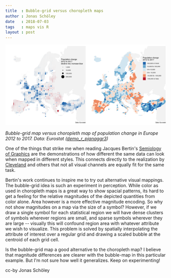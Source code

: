 ```yaml
---
title  : Bubble-grid versus choropleth maps
author : Jonas Schöley
date   : 2018-07-03
tags   : maps vis R
layout : post
---
```


![](/assets/2018-07-03-bubble-grid_vs_choropleth/compare.png)

*Bubble-grid map versus choropleth map of population change in Europe 2012 to 2017. Data: Eurostat ([demo_r_pjanaggr3](http://appsso.eurostat.ec.europa.eu/nui/show.do?dataset=demo_r_pjanaggr3&lang=en))*

One of the things that strike me when reading Jacques Bertin's [Semiology of Graphics](https://www.amazon.com/Semiology-Graphics-Diagrams-Networks-Maps/dp/1589482611) are the demonstrations of how different the same data can look when mapped in different styles. This connects directly to the realization by [Cleveland](https://www.jstor.org/stable/2981473) and others that not all visual channels are equally fit for the same task.

Bertin's work continues to inspire me to try out alternative visual mappings. The bubble-grid idea is such an experiment in perception. While color as used in choropleth maps is a great way to show spacial patterns, its hard to get a feeling for the relative magnitudes of the depicted quantities from color alone. Area however is a more effective magnitude encoding. So why not show magnitudes on a map via the size of a symbol? However, if we draw a single symbol for each statistical region we will have dense clusters of symbols wherever regions are small, and sparse symbols wherever they are large -- visually this will confound region area with whatever attribute we wish to visualize. This problem is solved by spatially interpolating the attribute of interest over a regular grid and drawing a scaled bubble at the centroid of each grid cell.

Is the bubble-grid map a good alternative to the choropleth map? I believe that magnitude differences are clearer with the bubble-map in this particular example. But I'm not sure how well it generalizes. Keep on experimenting!

<script src="https://gist.github.com/jschoeley/876aef3b9162516de451b2e8befc13f2.js"></script>

cc-by Jonas Schöley
